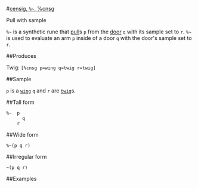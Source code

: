 #[censig, `%~`, %cnsg](#cnsg)

Pull with sample

`%~` is a synthetic rune that [pull]()s `p` from the [door]() `q` with its sample set to `r`. `%~` is used to evaluate an arm `p` inside of a door `q` with the door's sample set to `r`.

##Produces

Twig: `[%cnsg p=wing q=twig r=twig]`

##Sample

`p` is a [`wing`]()
`q` and `r` are [`twig`]()s.

##Tall form

    %~  p
          q
        r

##Wide form

    %~(p q r)

##Irregular form

    ~(p q r)

##Examples



